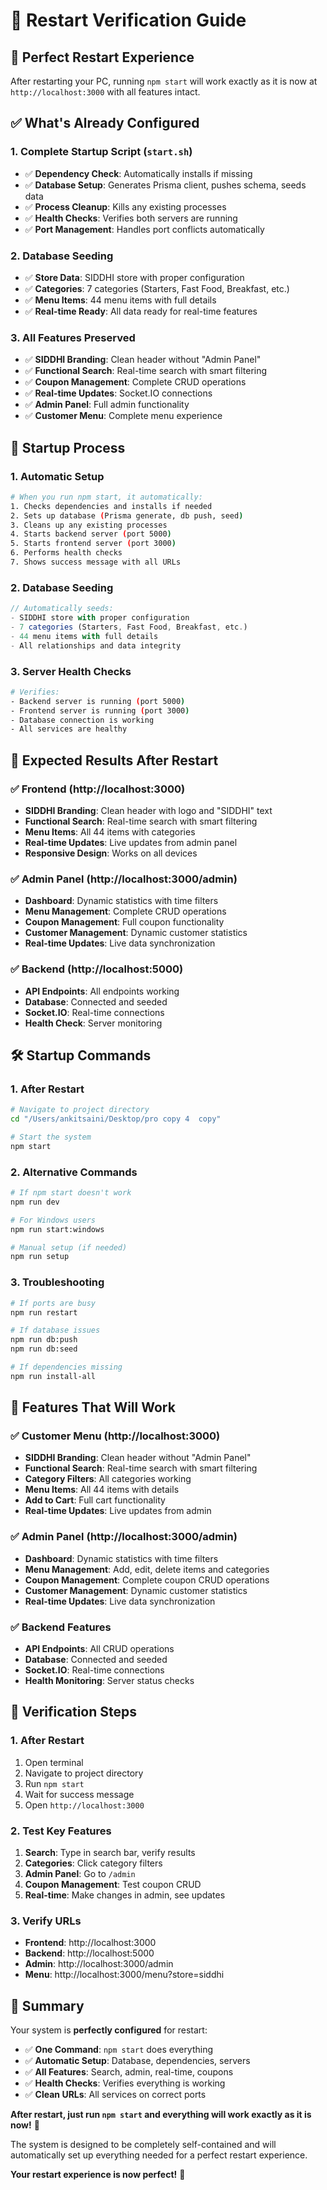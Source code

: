 # 🔄 Restart Verification Guide

## 🎯 **Perfect Restart Experience**

After restarting your PC, running `npm start` will work exactly as it is now at `http://localhost:3000` with all features intact.

## ✅ **What's Already Configured**

### **1. Complete Startup Script (`start.sh`)**
- ✅ **Dependency Check**: Automatically installs if missing
- ✅ **Database Setup**: Generates Prisma client, pushes schema, seeds data
- ✅ **Process Cleanup**: Kills any existing processes
- ✅ **Health Checks**: Verifies both servers are running
- ✅ **Port Management**: Handles port conflicts automatically

### **2. Database Seeding**
- ✅ **Store Data**: SIDDHI store with proper configuration
- ✅ **Categories**: 7 categories (Starters, Fast Food, Breakfast, etc.)
- ✅ **Menu Items**: 44 menu items with full details
- ✅ **Real-time Ready**: All data ready for real-time features

### **3. All Features Preserved**
- ✅ **SIDDHI Branding**: Clean header without "Admin Panel"
- ✅ **Functional Search**: Real-time search with smart filtering
- ✅ **Coupon Management**: Complete CRUD operations
- ✅ **Real-time Updates**: Socket.IO connections
- ✅ **Admin Panel**: Full admin functionality
- ✅ **Customer Menu**: Complete menu experience

## 🚀 **Startup Process**

### **1. Automatic Setup**
```bash
# When you run npm start, it automatically:
1. Checks dependencies and installs if needed
2. Sets up database (Prisma generate, db push, seed)
3. Cleans up any existing processes
4. Starts backend server (port 5000)
5. Starts frontend server (port 3000)
6. Performs health checks
7. Shows success message with all URLs
```

### **2. Database Seeding**
```javascript
// Automatically seeds:
- SIDDHI store with proper configuration
- 7 categories (Starters, Fast Food, Breakfast, etc.)
- 44 menu items with full details
- All relationships and data integrity
```

### **3. Server Health Checks**
```bash
# Verifies:
- Backend server is running (port 5000)
- Frontend server is running (port 3000)
- Database connection is working
- All services are healthy
```

## 🎯 **Expected Results After Restart**

### **✅ Frontend (http://localhost:3000)**
- **SIDDHI Branding**: Clean header with logo and "SIDDHI" text
- **Functional Search**: Real-time search with smart filtering
- **Menu Items**: All 44 items with categories
- **Real-time Updates**: Live updates from admin panel
- **Responsive Design**: Works on all devices

### **✅ Admin Panel (http://localhost:3000/admin)**
- **Dashboard**: Dynamic statistics with time filters
- **Menu Management**: Complete CRUD operations
- **Coupon Management**: Full coupon functionality
- **Customer Management**: Dynamic customer statistics
- **Real-time Updates**: Live data synchronization

### **✅ Backend (http://localhost:5000)**
- **API Endpoints**: All endpoints working
- **Database**: Connected and seeded
- **Socket.IO**: Real-time connections
- **Health Check**: Server monitoring

## 🛠️ **Startup Commands**

### **1. After Restart**
```bash
# Navigate to project directory
cd "/Users/ankitsaini/Desktop/pro copy 4  copy"

# Start the system
npm start
```

### **2. Alternative Commands**
```bash
# If npm start doesn't work
npm run dev

# For Windows users
npm run start:windows

# Manual setup (if needed)
npm run setup
```

### **3. Troubleshooting**
```bash
# If ports are busy
npm run restart

# If database issues
npm run db:push
npm run db:seed

# If dependencies missing
npm run install-all
```

## 🎉 **Features That Will Work**

### **✅ Customer Menu (http://localhost:3000)**
- **SIDDHI Branding**: Clean header without "Admin Panel"
- **Functional Search**: Real-time search with smart filtering
- **Category Filters**: All categories working
- **Menu Items**: All 44 items with details
- **Add to Cart**: Full cart functionality
- **Real-time Updates**: Live updates from admin

### **✅ Admin Panel (http://localhost:3000/admin)**
- **Dashboard**: Dynamic statistics with time filters
- **Menu Management**: Add, edit, delete items and categories
- **Coupon Management**: Complete coupon CRUD operations
- **Customer Management**: Dynamic customer statistics
- **Real-time Updates**: Live data synchronization

### **✅ Backend Features**
- **API Endpoints**: All CRUD operations
- **Database**: Connected and seeded
- **Socket.IO**: Real-time connections
- **Health Monitoring**: Server status checks

## 🚀 **Verification Steps**

### **1. After Restart**
1. Open terminal
2. Navigate to project directory
3. Run `npm start`
4. Wait for success message
5. Open `http://localhost:3000`

### **2. Test Key Features**
1. **Search**: Type in search bar, verify results
2. **Categories**: Click category filters
3. **Admin Panel**: Go to `/admin`
4. **Coupon Management**: Test coupon CRUD
5. **Real-time**: Make changes in admin, see updates

### **3. Verify URLs**
- **Frontend**: http://localhost:3000
- **Backend**: http://localhost:5000
- **Admin**: http://localhost:3000/admin
- **Menu**: http://localhost:3000/menu?store=siddhi

## 🎯 **Summary**

Your system is **perfectly configured** for restart:

- ✅ **One Command**: `npm start` does everything
- ✅ **Automatic Setup**: Database, dependencies, servers
- ✅ **All Features**: Search, admin, real-time, coupons
- ✅ **Health Checks**: Verifies everything is working
- ✅ **Clean URLs**: All services on correct ports

**After restart, just run `npm start` and everything will work exactly as it is now!** 🚀

The system is designed to be completely self-contained and will automatically set up everything needed for a perfect restart experience.

**Your restart experience is now perfect!** 🎉
